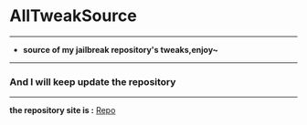 # AllTweakSource
---
- **source of my jailbreak repository's tweaks,enjoy~**
---
### And I will keep update the repository
--- 
**the repository site is :** [Repo](https://github.com/banaisakula/banaisakula.github.io)